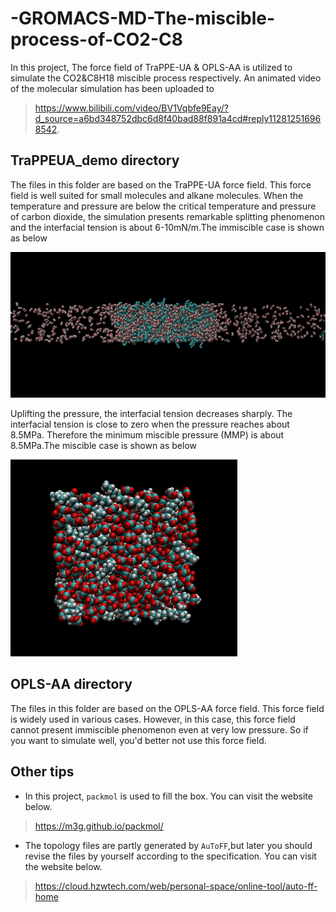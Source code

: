 # -GROMACS-MD-The-miscible-process-of-CO2-C8
In this project, The force field of TraPPE-UA &amp; OPLS-AA is utilized to simulate the CO2&amp;C8H18 miscible process respectively.
An animated video of the molecular simulation has been uploaded to 
> https://www.bilibili.com/video/BV1Vqbfe9Eay/?d_source=a6bd348752dbc6d8f40bad88f891a4cd#reply112812516968542.
## TraPPEUA_demo directory
The files in this folder are based on the TraPPE-UA force field. This force field is well suited for small molecules and alkane molecules. When the temperature and pressure are below the critical temperature and pressure of carbon dioxide, the simulation presents remarkable splitting phenomenon and the interfacial tension is about 6-10mN/m.The immiscible case is shown as below

![image](https://github.com/senopiano/-GROMACS-MD-The-miscible-process-of-CO2-C8/blob/main/immiscible.png)

Uplifting the pressure, the interfacial tension decreases sharply. The interfacial tension is close to zero when the pressure reaches about 8.5MPa. Therefore the minimum miscible pressure (MMP) is about 8.5MPa.The miscible case is shown as below

![image](https://github.com/senopiano/-GROMACS-MD-The-miscible-process-of-CO2-C8/blob/main/miscible.png)

## OPLS-AA directory
The files in this folder are based on the OPLS-AA force field. This force field is widely used in various cases. However, in this case, this force field cannot present immiscible phenomenon even at very low pressure. So if you want to simulate well, you'd better not use this force field.

## Other tips
- In this project, `packmol` is used to fill the box. You can visit the website below.
> https://m3g.github.io/packmol/
- The topology files are partly generated by `AuToFF`,but later you should revise the files by yourself according to the specification. You can visit the website below.
> https://cloud.hzwtech.com/web/personal-space/online-tool/auto-ff-home

